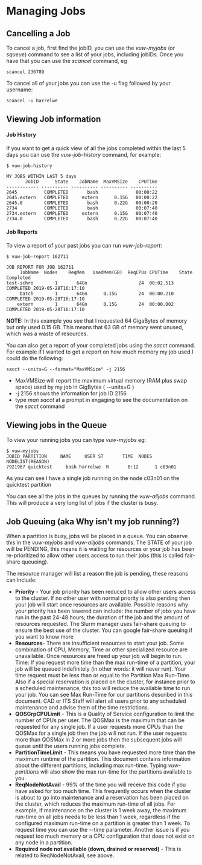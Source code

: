 # Managing Jobs
## Cancelling a Job

To cancel a job, first find the jobID, you can use the _vuw-myjobs_ (or _squeue_) command to see a list of your jobs, including jobIDs.  Once you have that you can use the _scancel_ command, eg

   `scancel 236789`

To cancel all of your jobs you can use the -u flag followed by your username:

   `scancel -u harrelwe`


## Viewing Job information

#### Job History

If you want to get a quick view of all the jobs completed within the last 5 days you can use the _vuw-job-history_ command, for example:

```
$ vuw-job-history

MY JOBS WITHIN LAST 5 days
       JobID      State    JobName  MaxVMSize    CPUTime
------------ ---------- ---------- ---------- ----------
2645          COMPLETED       bash              00:00:22
2645.extern   COMPLETED     extern      0.15G   00:00:22
2645.0        COMPLETED       bash      0.22G   00:00:20
2734          COMPLETED       bash              00:07:40
2734.extern   COMPLETED     extern      0.15G   00:07:40
2734.0        COMPLETED       bash      0.22G   00:07:40
```

#### Job Reports

To view a report of your past jobs you can run _vuw-job-report_:

```
$ vuw-job-report 162711

JOB REPORT FOR JOB 162711
     JobName  Nodes    ReqMem   UsedMem(GB)  ReqCPUs CPUTime    State    Completed
test-schro        1       64Gn                   24  00:02.513  COMPLETED 2019-05-28T16:17:10
     batch        1       64Gn      0.15G        24  00:00.210  COMPLETED 2019-05-28T16:17:10
    extern        1       64Gn      0.15G        24  00:00.002  COMPLETED 2019-05-28T16:17:10
```

__NOTE:__ In this example you see that I requested 64 GigaBytes of memory but only used 0.15 GB.  This means that 63 GB of memory went unused, which was a waste of resources.

You can also get a report of your completed jobs using the _sacct_ command.  For example if I wanted to get a report on how much memory my job used I could do the following:

   `sacct --units=G --format="MaxVMSize" -j 2156`

* MaxVMSize will report the maximum virtual memory (RAM plus swap space) used by my job in GigBytes ( --units=G )
* -j 2156 shows the information for job ID 2156
* type _man sacct_ at a prompt in engaging to see the documentation on the _sacct_ command


## Viewing jobs in the Queue


To view your running jobs you can type _vuw-myjobs_  eg:


```
$ vuw-myjobs
JOBID PARTITION     NAME     USER ST       TIME  NODES NODELIST(REASON)
7921967 quicktest     bash harrelwe  R       0:12      1 c03n01
```

As you can see I have a single job running on the node c03n01 on the quicktest partition

You can see all the jobs in the queues by running the _vuw-alljobs_ command.  This will produce a very long list of jobs if the cluster is busy.

## Job Queuing (aka Why isn't my job running?)

When a partition is busy, jobs will be placed in a queue.  You can observe this
in the _vuw-myjobs_ and _vuw-alljobs_ commands.  The STATE of your job will be PENDING, this means it is waiting for resources or your job has been re-prioritized to allow other users access to run their jobs (this is called fair-share queueing).

The resource manager will list a reason the job is pending, these reasons can include:

* **Priority** - Your job priority has been reduced to allow other users access to the cluster.  If no other user with normal priority is also pending then your job will start once resources are available.  Possible reasons why your priority has been lowered can include:  the number of jobs you have run in the past 24-48 hours; the duration of the job and the amount of resources requested.  The Slurm manager uses fair-share queuing to ensure the best use of the cluster.  You can google fair-share queuing  if you want to know more
* **Resources**- There are insufficient resources to start your job.  Some combination of CPU, Memory, Time or other specialized resource are unavailable.  Once resources are freed up your job will begin to run.  
Time:   If you request more time than the max run-time of a partition, your job will be queued indefinitely (in other words:  it will never run).  Your time request must be less than or equal to the Partition Max Run-Time.  Also if a special reservation is placed on the cluster, for instance prior to a scheduled maintenance, this too will reduce the available time to run your job.  You can see Max Run-Time for our partitions described in this document.  CAD or ITS Staff will alert all users prior to any scheduled maintenance and advise them of the time restrictions.
* **QOSGrpCPULimit** - This is a Quality of Service configuration to limit the number of CPUs per user.   The QOSMax is the maximum that can be requested for any single job.  If a user requests more CPUs than the QOSMax for a single job then the job will not run.  If the user requests more than QOSMax in 2 or more jobs then the subsequent jobs will queue until the users running jobs complete.
* **PartitionTimeLimit** - This means you have requested more time than the maximum runtime of the partition.  This document contains information about the different partitions, including max run-time.  Typing _vuw-partitions_ will also show the max run-time for the partitions available to you.
* **ReqNodeNotAvail** - 99% of the time you will receive this code if you have asked for too much time. This frequently occurs when the cluster is about to go into maintenance and a reservation has been placed on the cluster, which reduces the maximum run-time of all jobs.  For example, if maintenance on the cluster is 1 week away, the maximum run-time on all jobs needs to be less than 1 week, regardless if the configured maximum run-time on a partition is greater than 1 week.  To request time you can use the --time parameter.  Another issue is if you request too much memory or a CPU configuration that does not exist on any node in a partition.  
* **Required node not available (down, drained or reserved)** - This is related to ReqNodeNotAvail, see above.
